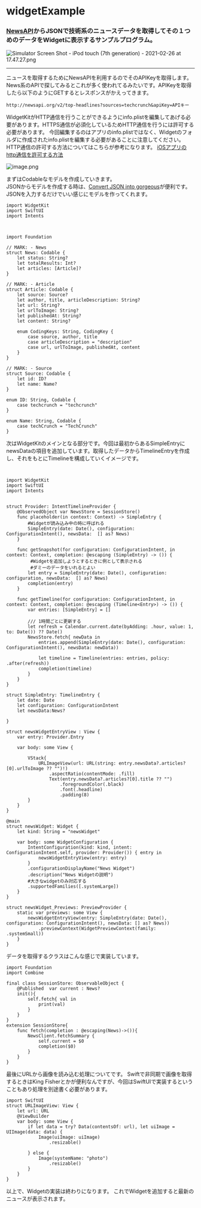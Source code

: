 # widgetExample

### [NewsAPI](https://newsapi.org/)からJSONで技術系のニュースデータを取得してその１つめのデータをWidgetに表示するサンプルプログラム。  


![Simulator Screen Shot - iPod touch (7th generation) - 2021-02-26 at 17.47.27.png](https://qiita-image-store.s3.ap-northeast-1.amazonaws.com/0/187470/3e353487-1f83-dcb8-ad65-9e5c51ffde9e.png)

---

ニュースを取得するためにNewsAPIを利用するのでそのAPIKeyを取得します。News系のAPIで探してみるとこれが多く使われてるみたいです。APIKeyを取得したら以下のようにGETするとレスポンスがかえってきます。

```
http://newsapi.org/v2/top-headlines?sources=techcrunch&apiKey=APIキー
```
WidgetKitがHTTP通信を行うことができるようにinfo.plistを編集してあげる必要があります。HTTPS通信が必須化しているためHTTP通信を行うには許可する必要があります。 
 今回編集するのはアプリのinfo.plistではなく、Widgetのフォルダに作成されたinfo.plistを編集する必要があることに注意してください。  
HTTP通信の許可する方法についてはこちらが参考になります。
[iOSアプリのhttp通信を許可する方法](https://qiita.com/Howasuto/items/f8e97796c6eb30de4112)
  


![image.png](https://qiita-image-store.s3.ap-northeast-1.amazonaws.com/0/187470/c2e81be9-3781-1d7f-0844-f4bc80ebcf2e.png)

まずはCodableなモデルを作成していきます。  
JSONからモデルを作成する時は、[Convert JSON into gorgeous](https://quicktype.io/)が便利です。JSONを入力するだけでいい感じにモデルを作ってくれます。

```{Swift}
import WidgetKit
import SwiftUI
import Intents



import Foundation

// MARK: - News
struct News: Codable {
    let status: String?
    let totalResults: Int?
    let articles: [Article]?
}

// MARK: - Article
struct Article: Codable {
    let source: Source?
    let author, title, articleDescription: String?
    let url: String?
    let urlToImage: String?
    let publishedAt: String?
    let content: String?

    enum CodingKeys: String, CodingKey {
        case source, author, title
        case articleDescription = "description"
        case url, urlToImage, publishedAt, content
    }
}

// MARK: - Source
struct Source: Codable {
    let id: ID?
    let name: Name?
}

enum ID: String, Codable {
    case techcrunch = "techcrunch"
}

enum Name: String, Codable {
    case techCrunch = "TechCrunch"
}

```

次はWidgetKitのメインとなる部分です。今回は最初からあるSimpleEntryにnewsDataの項目を追加しています。取得したデータからTimelineEntryを作成し、それをもとにTimelineを構成していくイメージです。

```{Swift}


import WidgetKit
import SwiftUI
import Intents


struct Provider: IntentTimelineProvider {
    @ObservedObject var NewsStore = SessionStore()
    func placeholder(in context: Context) -> SimpleEntry {
        #Widgetが読み込み中の時に呼ばれる
        SimpleEntry(date: Date(), configuration: ConfigurationIntent(), newsData:  [] as? News)
    }

    func getSnapshot(for configuration: ConfigurationIntent, in context: Context, completion: @escaping (SimpleEntry) -> ()) {
         #Widgetを追加しようとするときに例として表示される
         #ダミーのデータをいれるとよい
        let entry = SimpleEntry(date: Date(), configuration: configuration, newsData:  [] as? News)
        completion(entry)
    }

    func getTimeline(for configuration: ConfigurationIntent, in context: Context, completion: @escaping (Timeline<Entry>) -> ()) {
        var entries: [SimpleEntry] = []
        
        /// 1時間ごとに更新する
        let refresh = Calendar.current.date(byAdding: .hour, value: 1, to: Date()) ?? Date()
        NewsStore.fetch{ newData in
            entries.append(SimpleEntry(date: Date(), configuration: ConfigurationIntent(), newsData: newData))
            
            let timeline = Timeline(entries: entries, policy: .after(refresh))
            completion(timeline)
        }
    }
}

struct SimpleEntry: TimelineEntry {
    let date: Date
    let configuration: ConfigurationIntent
    let newsData:News?
   
}

struct newsWidgetEntryView : View {
    var entry: Provider.Entry

    var body: some View {
        
        VStack{
            URLImageView(url: URL(string: entry.newsData?.articles?[0].urlToImage ?? "")!)
                .aspectRatio(contentMode: .fill)
                Text(entry.newsData?.articles?[0].title ?? "")
                    .foregroundColor(.black)
                    .font(.headline)
                    .padding(8)
        } 
    }
}

@main
struct newsWidget: Widget {
    let kind: String = "newsWidget"

    var body: some WidgetConfiguration {
        IntentConfiguration(kind: kind, intent: ConfigurationIntent.self, provider: Provider()) { entry in
            newsWidgetEntryView(entry: entry)
        }
        .configurationDisplayName("News Widget")
        .description("News Widgetの説明")
        #大きなwidgetのみ対応する
        .supportedFamilies([.systemLarge])
    }
}

struct newsWidget_Previews: PreviewProvider {
    static var previews: some View {
        newsWidgetEntryView(entry: SimpleEntry(date: Date(), configuration: ConfigurationIntent(), newsData: [] as? News))
            .previewContext(WidgetPreviewContext(family: .systemSmall))
    }
}

```

データを取得するクラスはこんな感じで実装しています。

```{Swift}
import Foundation
import Combine

final class SessionStore: ObservableObject {
    @Published  var current : News?
    init(){
        self.fetch{ val in
            print(val)
        }
    }
}
extension SessionStore{
    func fetch(completion : @escaping(News)->()){
        NewsClient.fetchSummary {
            self.current = $0
            completion($0)
        }
    }
}

```

最後にURLから画像を読み込む処理についてです。
Swiftで非同期で画像を取得するときはKing Fisherとかが便利なんですが、今回はSwiftUIで実装するということもあり処理を別途書く必要があります。



```{Swift}
import SwiftUI
struct URLImageView: View {
    let url: URL
    @ViewBuilder
    var body: some View {
        if let data = try? Data(contentsOf: url), let uiImage = UIImage(data: data) {
            Image(uiImage: uiImage)
                .resizable()

        } else {
            Image(systemName: "photo")
                .resizable()
        }
    }
}
```

以上で、Widgetの実装は終わりになります。
これでWidgetを追加すると最新のニュースが表示されます。
